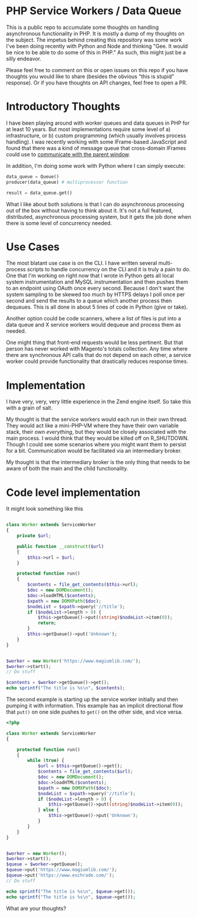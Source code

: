 # PHP Service Workers / Data Queue

This is a public repo to accumulate some thoughts on handling asynchronous functionality in PHP.  It is mostly a dump of my thoughts on the subject.  The impetus behind creating this repository was some work I've been doing recently with Python and Node and thinking "Gee.  It would be nice to be able to do some of this in PHP." As such, this might just be a silly endeavor.

Please feel free to comment on this or open issues on this repo if you have thoughts you would like to share (besides the obvious "this is stupid" response).  Or if you have thoughts on API changes, feel free to open a PR.

# Introductory Thoughts

I have been playing around with worker queues and data queues in PHP for at least 10 years.   But most implementations require some level of a) infrastructure, or b) custom programming (which usually involves process handling).  I was recently working with some IFrame-based JavaScript and found that there was a kind of message queue that cross-domain IFrames could use to [communicate with the parent window](https://developer.mozilla.org/en-US/docs/Web/API/Window/postMessage).

In addition, I'm doing some work with Python where I can simply execute:

```python
data_queue = Queue()
producer(data_queue) # multiprocessor function

result = data_queue.get()
```

What I like about both solutions is that I can do asynchronous processing out of the box without having to think about it.  It's not a full featured, distributed, asynchronous processing system, but it gets the job done when there is some level of concurrency needed. 

# Use Cases

The most blatant use case is on the CLI.  I have written several multi-process scripts to handle concurrency on the CLI and it is truly a pain to do.  One that I'm working on right now that I wrote in Python gets all local system instrumentation and MySQL instrumentation and then pushes them to an endpoint using OAuth once every second.  Because I don't want the system sampling to be skewed too much by HTTPS delays I poll once per second and send the results to a queue which another process then dequeues.  This is all done in about 5 lines of code in Python (give or take).

Another option could be code scanners, where a list of files is put into a data queue and X service workers would dequeue and process them as needed.

One might thing that front-end requests would be less pertinent.  But that person has never worked with Magento's totals collection.  Any time where there are synchronous API calls that do not depend on each other, a service worker could provide functionality that drastically reduces response times.

# Implementation

I have very, very, very little experience in the Zend engine itself.  So take this with a grain of salt.

My thought is that the service workers would each run in their own thread.  They would act like a mini-PHP-VM where they have their own variable stack, their own *everything*, but they would be closely associated with the main process.  I would think that they would be killed off on R_SHUTDOWN.  Though I could see some scenarios where you might want them to persist for a bit.  Communication would be facilitated via an intermediary broker.

My thought is that the intermediary broker is the only thing that needs to be aware of both the main and the child functionality.

# Code level implementation

It might look something like this

```php

class Worker extends ServiceWorker
{
    private $url;

    public function __construct($url)
    {
        $this->url = $url;
    }

    protected function run()
    {
        $contents = file_get_contents($this->url);
        $doc = new DOMDocument();
        $doc->loadHTML($contents);
        $xpath = new DOMXPath($doc);
        $nodeList = $xpath->query('//title');
        if ($nodeList->length > 0) {
            $this->getQueue()->put((string)$nodeList->item(0));
            return;
        }
        $this->getQueue()->put('Unknown');
    }
}


$worker = new Worker('https://www.magiumlib.com/');
$worker->start();
// Do stuff

$contents = $worker->getQueue()->get();
echo sprintf("The title is %s\n", $contents);
```

The second example is starting up the service worker initially and then pumping it with information.  This example has an implicit directional flow that `put()` on one side pushes to `get()` on the other side, and vice versa.  

```php
<?php

class Worker extends ServiceWorker
{

    protected function run()
    {
        while (true) {
            $url = $this->getQueue()->get();
            $contents = file_get_contents($url);
            $doc = new DOMDocument();
            $doc->loadHTML($contents);
            $xpath = new DOMXPath($doc);
            $nodeList = $xpath->query('//title');
            if ($nodeList->length > 0) {
                $this->getQueue()->put((string)$nodeList->item(0));
            } else {
                $this->getQueue()->put('Unknown');
            }
        }
    }
}


$worker = new Worker();
$worker->start();
$queue = $worker->getQueue();
$queue->put('https://www.magiumlib.com/');
$queue->put('https://www.eschrade.com/');
// Do stuff

echo sprintf("The title is %s\n", $queue->get());
echo sprintf("The title is %s\n", $queue->get());
```

What are your thoughts?
